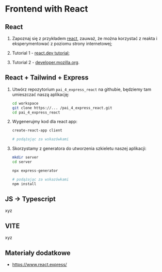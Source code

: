 # Frontend with React

## React

1. Zapoznaj się z przykładem [react](react/), zauważ, że można korzystać z reakta i eksperymentować z poziomu strony internetowej;

2. Tutorial 1 - [react.dev tutorial](https://react.dev/learn);

3. Tutorial 2 - [developer.mozilla.org](https://developer.mozilla.org/en-US/docs/Learn/Tools_and_testing/Client-side_JavaScript_frameworks/React_getting_started).

## React + Tailwind + Express

1. Utwórz repozytorium `pai_4_express_react` na githubie, będziemy tam umieszczać naszą aplikację:

   ```bash
   cd workspace
   git clone https://... /pai_4_express_react.git
   cd pai_4_express_react
   ```

3. Wygenerujmy kod dla react app:

   ```bash
   create-react-app client

   # podążając za wskazówkami
   ```

4. Skorzystamy z generatora do utworzenia szkieletu naszej aplikacji:

   ```bash
   mkdir server
   cd server

   npx express-generator

   # podążając za wskazówkami
   npm install
   ```

## JS -> Typescript

xyz

## VITE

xyz

## Materiały dodatkowe

- https://www.react.express/
